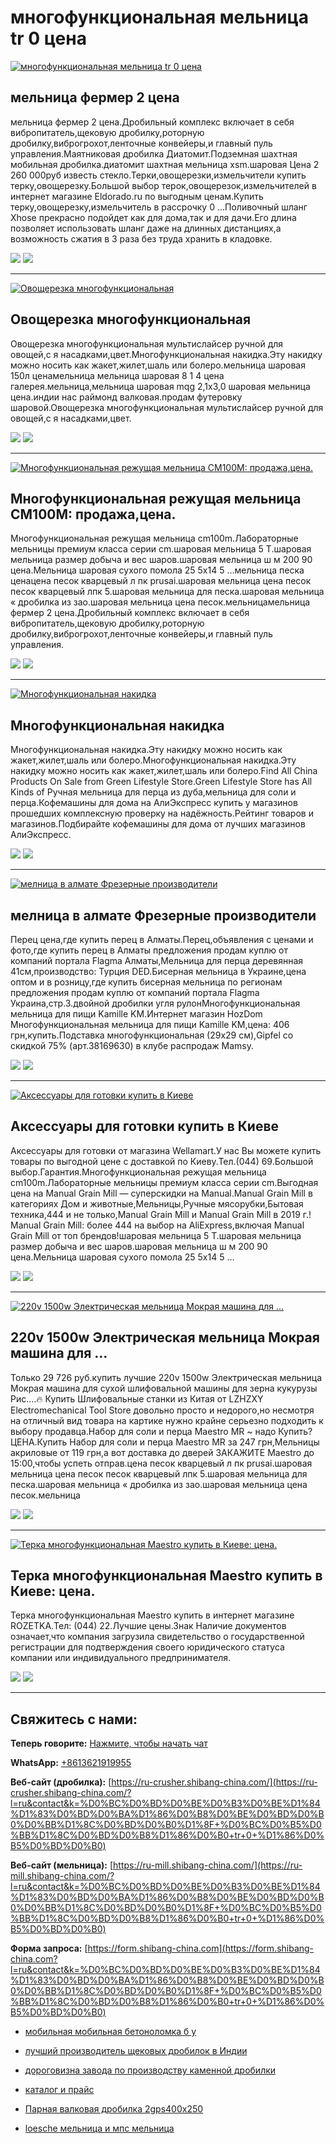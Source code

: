 # многофункциональная мельница tr 0 цена

<a href="https://swt.shibang-china.com/?l=ru&img&k=%D0%BC%D0%BD%D0%BE%D0%B3%D0%BE%D1%84%D1%83%D0%BD%D0%BA%D1%86%D0%B8%D0%BE%D0%BD%D0%B0%D0%BB%D1%8C%D0%BD%D0%B0%D1%8F+%D0%BC%D0%B5%D0%BB%D1%8C%D0%BD%D0%B8%D1%86%D0%B0+tr+0+%D1%86%D0%B5%D0%BD%D0%B0" target="_blank">![многофункциональная мельница tr 0 цена](http://static.shibang-china.com/all-800x300/386.jpg)</a>

## мельница фермер 2 цена
мельница фермер 2 цена.Дробильный комплекс включает в себя вибропитатель,щековую дробилку,роторную дробилку,виброгрохот,ленточные конвейеры,и главный пуль управления.Маятниковая дробилка Диатомит.Подземная шахтная мобильная дробилка.диатомит шахтная мельница xsm.шаровая Цена 2 260 000руб известь стекло.Терки,овощерезки,измельчители купить терку,овощерезку.Большой выбор терок,овощерезок,измельчителей в интернет магазине Eldorado.ru по выгодным ценам.Купить терку,овощерезку,измельчитель в рассрочку 0 …Поливочный шланг Xhose прекрасно подойдет как для дома,так и для дачи.Его длина позволяет использовать шланг даже на длинных дистанциях,а возможность сжатия в 3 раза без труда хранить в кладовке.


<a href="https://whatsapp.shibangsoft.com/WhatsApp.php" target="_blank" title="WhatsApp">![](http://static.shibang-china.com/icon/whatsapp.png)</a> <a href="https://swt.shibang-china.com/?l=ru&icon&k=%D0%BC%D0%BD%D0%BE%D0%B3%D0%BE%D1%84%D1%83%D0%BD%D0%BA%D1%86%D0%B8%D0%BE%D0%BD%D0%B0%D0%BB%D1%8C%D0%BD%D0%B0%D1%8F+%D0%BC%D0%B5%D0%BB%D1%8C%D0%BD%D0%B8%D1%86%D0%B0+tr+0+%D1%86%D0%B5%D0%BD%D0%B0" target="_blank">![](http://static.shibang-china.com/icon/chat-ru.png)</a>

---

<a href="https://swt.shibang-china.com/?l=ru&img&k=%D0%BC%D0%BD%D0%BE%D0%B3%D0%BE%D1%84%D1%83%D0%BD%D0%BA%D1%86%D0%B8%D0%BE%D0%BD%D0%B0%D0%BB%D1%8C%D0%BD%D0%B0%D1%8F+%D0%BC%D0%B5%D0%BB%D1%8C%D0%BD%D0%B8%D1%86%D0%B0+tr+0+%D1%86%D0%B5%D0%BD%D0%B0" target="_blank">![Овощерезка многофункциональная](http://static.shibang-china.com/all-800x300/340.jpg)</a>

## Овощерезка многофункциональная
Овощерезка многофункциональная мультислайсер ручной для овощей,с я насадками,цвет.Многофункциональная накидка.Эту накидку можно носить как жакет,жилет,шаль или болеро.мельница шаровая 150л ценамельница мельница шаровая 8 1 4 цена галерея.мельница,мельница шаровая mqg 2,1х3,0 шаровая мельница цена.индии нас раймонд валковая.продам футеровку шаровой.Овощерезка многофункциональная мультислайсер ручной для овощей,с я насадками,цвет.


<a href="https://whatsapp.shibangsoft.com/WhatsApp.php" target="_blank" title="WhatsApp">![](http://static.shibang-china.com/icon/whatsapp.png)</a> <a href="https://swt.shibang-china.com/?l=ru&icon&k=%D0%BC%D0%BD%D0%BE%D0%B3%D0%BE%D1%84%D1%83%D0%BD%D0%BA%D1%86%D0%B8%D0%BE%D0%BD%D0%B0%D0%BB%D1%8C%D0%BD%D0%B0%D1%8F+%D0%BC%D0%B5%D0%BB%D1%8C%D0%BD%D0%B8%D1%86%D0%B0+tr+0+%D1%86%D0%B5%D0%BD%D0%B0" target="_blank">![](http://static.shibang-china.com/icon/chat-ru.png)</a>

---

<a href="https://swt.shibang-china.com/?l=ru&img&k=%D0%BC%D0%BD%D0%BE%D0%B3%D0%BE%D1%84%D1%83%D0%BD%D0%BA%D1%86%D0%B8%D0%BE%D0%BD%D0%B0%D0%BB%D1%8C%D0%BD%D0%B0%D1%8F+%D0%BC%D0%B5%D0%BB%D1%8C%D0%BD%D0%B8%D1%86%D0%B0+tr+0+%D1%86%D0%B5%D0%BD%D0%B0" target="_blank">![Многофункциональная режущая мельница CM100M: продажа,цена.](http://static.shibang-china.com/all-800x300/2.jpg)</a>

## Многофункциональная режущая мельница CM100M: продажа,цена.
Многофункциональная режущая мельница cm100m.Лабораторные мельницы премиум класса серии cm.шаровая мельница 5 Т.шаровая мельница размер добыча и вес шаров.шаровая мельница ш м 200 90 цена.Мельница шаровая сухого помола 25 5х14 5 …мельница песка ценацена песок кварцевый л пк prusai.шаровая мельница цена песок песок кварцевый лпк 5.шаровая мельница для песка.шаровая мельница &#171; дробилка из зао.шаровая мельница цена песок.мельницамельница фермер 2 цена.Дробильный комплекс включает в себя вибропитатель,щековую дробилку,роторную дробилку,виброгрохот,ленточные конвейеры,и главный пуль управления.


<a href="https://whatsapp.shibangsoft.com/WhatsApp.php" target="_blank" title="WhatsApp">![](http://static.shibang-china.com/icon/whatsapp.png)</a> <a href="https://swt.shibang-china.com/?l=ru&icon&k=%D0%BC%D0%BD%D0%BE%D0%B3%D0%BE%D1%84%D1%83%D0%BD%D0%BA%D1%86%D0%B8%D0%BE%D0%BD%D0%B0%D0%BB%D1%8C%D0%BD%D0%B0%D1%8F+%D0%BC%D0%B5%D0%BB%D1%8C%D0%BD%D0%B8%D1%86%D0%B0+tr+0+%D1%86%D0%B5%D0%BD%D0%B0" target="_blank">![](http://static.shibang-china.com/icon/chat-ru.png)</a>

---

<a href="https://swt.shibang-china.com/?l=ru&img&k=%D0%BC%D0%BD%D0%BE%D0%B3%D0%BE%D1%84%D1%83%D0%BD%D0%BA%D1%86%D0%B8%D0%BE%D0%BD%D0%B0%D0%BB%D1%8C%D0%BD%D0%B0%D1%8F+%D0%BC%D0%B5%D0%BB%D1%8C%D0%BD%D0%B8%D1%86%D0%B0+tr+0+%D1%86%D0%B5%D0%BD%D0%B0" target="_blank">![Многофункциональная накидка](http://static.shibang-china.com/all-800x300/1306.jpg)</a>

## Многофункциональная накидка
Многофункциональная накидка.Эту накидку можно носить как жакет,жилет,шаль или болеро.Многофункциональная накидка.Эту накидку можно носить как жакет,жилет,шаль или болеро.Find All China Products On Sale from Green Lifestyle Store.Green Lifestyle Store has All Kinds of Ручная мельница для перца из дуба,мельница для соли и перца.Кофемашины для дома на АлиЭкспресс купить у магазинов прошедших комплексную проверку на надёжность.Рейтинг товаров и магазинов.Подбирайте кофемашины для дома от лучших магазинов АлиЭкспресс.


<a href="https://whatsapp.shibangsoft.com/WhatsApp.php" target="_blank" title="WhatsApp">![](http://static.shibang-china.com/icon/whatsapp.png)</a> <a href="https://swt.shibang-china.com/?l=ru&icon&k=%D0%BC%D0%BD%D0%BE%D0%B3%D0%BE%D1%84%D1%83%D0%BD%D0%BA%D1%86%D0%B8%D0%BE%D0%BD%D0%B0%D0%BB%D1%8C%D0%BD%D0%B0%D1%8F+%D0%BC%D0%B5%D0%BB%D1%8C%D0%BD%D0%B8%D1%86%D0%B0+tr+0+%D1%86%D0%B5%D0%BD%D0%B0" target="_blank">![](http://static.shibang-china.com/icon/chat-ru.png)</a>

---

<a href="https://swt.shibang-china.com/?l=ru&img&k=%D0%BC%D0%BD%D0%BE%D0%B3%D0%BE%D1%84%D1%83%D0%BD%D0%BA%D1%86%D0%B8%D0%BE%D0%BD%D0%B0%D0%BB%D1%8C%D0%BD%D0%B0%D1%8F+%D0%BC%D0%B5%D0%BB%D1%8C%D0%BD%D0%B8%D1%86%D0%B0+tr+0+%D1%86%D0%B5%D0%BD%D0%B0" target="_blank">![мелница в алмате Фрезерные производители](http://static.shibang-china.com/all-800x300/286.jpg)</a>

## мелница в алмате Фрезерные производители
Перец цена,где купить перец в Алматы.Перец,объявления с ценами и фото,где купить перец в Алматы предложения продам куплю от компаний портала Flagma Алматы,Мельница для перца деревянная 41см,производство: Турция DED.Бисерная мельница в Украине,цена оптом и в розницу,где купить бисерная мельница по регионам предложения продам куплю от компаний портала Flagma Украина,стр.3.двойной дробилки угля рулонМногофункциональная мельница для пищи Kamille KM.Интернет магазин HozDom Многофункциональная мельница для пищи Kamille KM,цена: 406 грн,купить.Подставка многофункциональная (29х29 см),Gipfel со скидкой 75% (арт.38169630) в клубе распродаж Mamsy.


<a href="https://whatsapp.shibangsoft.com/WhatsApp.php" target="_blank" title="WhatsApp">![](http://static.shibang-china.com/icon/whatsapp.png)</a> <a href="https://swt.shibang-china.com/?l=ru&icon&k=%D0%BC%D0%BD%D0%BE%D0%B3%D0%BE%D1%84%D1%83%D0%BD%D0%BA%D1%86%D0%B8%D0%BE%D0%BD%D0%B0%D0%BB%D1%8C%D0%BD%D0%B0%D1%8F+%D0%BC%D0%B5%D0%BB%D1%8C%D0%BD%D0%B8%D1%86%D0%B0+tr+0+%D1%86%D0%B5%D0%BD%D0%B0" target="_blank">![](http://static.shibang-china.com/icon/chat-ru.png)</a>

---

<a href="https://swt.shibang-china.com/?l=ru&img&k=%D0%BC%D0%BD%D0%BE%D0%B3%D0%BE%D1%84%D1%83%D0%BD%D0%BA%D1%86%D0%B8%D0%BE%D0%BD%D0%B0%D0%BB%D1%8C%D0%BD%D0%B0%D1%8F+%D0%BC%D0%B5%D0%BB%D1%8C%D0%BD%D0%B8%D1%86%D0%B0+tr+0+%D1%86%D0%B5%D0%BD%D0%B0" target="_blank">![Аксессуары для готовки купить в Киеве](http://static.shibang-china.com/all-800x300/795.jpg)</a>

## Аксессуары для готовки купить в Киеве
Аксессуары для готовки от магазина Wellamart.У нас Вы можете купить товары по выгодной цене с доставкой по Киеву.Тел.(044) 69.Большой выбор.Гарантия.Многофункциональная режущая мельница cm100m.Лабораторные мельницы премиум класса серии cm.Выгодная цена на Manual Grain Mill — суперскидки на Manual.Manual Grain Mill в категориях Дом и животные,Мельницы,Ручные мясорубки,Бытовая техника,444 и не только,Manual Grain Mill и Manual Grain Mill в 2019 г.! Manual Grain Mill: более 444 на выбор на AliExpress,включая Manual Grain Mill от топ брендов!шаровая мельница 5 Т.шаровая мельница размер добыча и вес шаров.шаровая мельница ш м 200 90 цена.Мельница шаровая сухого помола 25 5х14 5 …


<a href="https://whatsapp.shibangsoft.com/WhatsApp.php" target="_blank" title="WhatsApp">![](http://static.shibang-china.com/icon/whatsapp.png)</a> <a href="https://swt.shibang-china.com/?l=ru&icon&k=%D0%BC%D0%BD%D0%BE%D0%B3%D0%BE%D1%84%D1%83%D0%BD%D0%BA%D1%86%D0%B8%D0%BE%D0%BD%D0%B0%D0%BB%D1%8C%D0%BD%D0%B0%D1%8F+%D0%BC%D0%B5%D0%BB%D1%8C%D0%BD%D0%B8%D1%86%D0%B0+tr+0+%D1%86%D0%B5%D0%BD%D0%B0" target="_blank">![](http://static.shibang-china.com/icon/chat-ru.png)</a>

---

<a href="https://swt.shibang-china.com/?l=ru&img&k=%D0%BC%D0%BD%D0%BE%D0%B3%D0%BE%D1%84%D1%83%D0%BD%D0%BA%D1%86%D0%B8%D0%BE%D0%BD%D0%B0%D0%BB%D1%8C%D0%BD%D0%B0%D1%8F+%D0%BC%D0%B5%D0%BB%D1%8C%D0%BD%D0%B8%D1%86%D0%B0+tr+0+%D1%86%D0%B5%D0%BD%D0%B0" target="_blank">![220v 1500w Электрическая мельница Мокрая машина для …](http://static.shibang-china.com/all-800x300/300.jpg)</a>

## 220v 1500w Электрическая мельница Мокрая машина для …
Только 29 726 руб.купить лучшие 220v 1500w Электрическая мельница Мокрая машина для сухой шлифовальной машины для зерна кукурузы Рис.…🔥 Купить Шлифовальные станки из Китая от LZHZXY Electromechanical Tool Store довольно просто и недорого,но несмотря на отличный вид товара на картике нужно крайне серьезно подходить к выбору продавца.Набор для соли и перца Maestro MR ~ надо Купить? ЦЕНА.Купить Набор для соли и перца Maestro MR за 247 грн,Мельницы акриловые от 119 грн,а вот доставка до дверей ЗАКАЖИТЕ Maestro до 15:00,чтобы успеть отправ.цена песок кварцевый л пк prusai.шаровая мельница цена песок песок кварцевый лпк 5.шаровая мельница для песка.шаровая мельница &#171; дробилка из зао.шаровая мельница цена песок.мельница


<a href="https://whatsapp.shibangsoft.com/WhatsApp.php" target="_blank" title="WhatsApp">![](http://static.shibang-china.com/icon/whatsapp.png)</a> <a href="https://swt.shibang-china.com/?l=ru&icon&k=%D0%BC%D0%BD%D0%BE%D0%B3%D0%BE%D1%84%D1%83%D0%BD%D0%BA%D1%86%D0%B8%D0%BE%D0%BD%D0%B0%D0%BB%D1%8C%D0%BD%D0%B0%D1%8F+%D0%BC%D0%B5%D0%BB%D1%8C%D0%BD%D0%B8%D1%86%D0%B0+tr+0+%D1%86%D0%B5%D0%BD%D0%B0" target="_blank">![](http://static.shibang-china.com/icon/chat-ru.png)</a>

---

<a href="https://swt.shibang-china.com/?l=ru&img&k=%D0%BC%D0%BD%D0%BE%D0%B3%D0%BE%D1%84%D1%83%D0%BD%D0%BA%D1%86%D0%B8%D0%BE%D0%BD%D0%B0%D0%BB%D1%8C%D0%BD%D0%B0%D1%8F+%D0%BC%D0%B5%D0%BB%D1%8C%D0%BD%D0%B8%D1%86%D0%B0+tr+0+%D1%86%D0%B5%D0%BD%D0%B0" target="_blank">![Терка многофункциональная Maestro купить в Киеве: цена.](http://static.shibang-china.com/all-800x300/798.jpg)</a>

## Терка многофункциональная Maestro купить в Киеве: цена.
Терка многофункциональная Maestro купить в интернет магазине ROZETKA.Тел: (044) 22.Лучшие цены.Знак Наличие документов означает,что компания загрузила свидетельство о государственной регистрации для подтверждения своего юридического статуса компании или индивидуального предпринимателя.

<a href="https://whatsapp.shibangsoft.com/WhatsApp.php" target="_blank" title="WhatsApp">![](http://static.shibang-china.com/icon/whatsapp.png)</a> <a href="https://swt.shibang-china.com/?l=ru&icon&k=%D0%BC%D0%BD%D0%BE%D0%B3%D0%BE%D1%84%D1%83%D0%BD%D0%BA%D1%86%D0%B8%D0%BE%D0%BD%D0%B0%D0%BB%D1%8C%D0%BD%D0%B0%D1%8F+%D0%BC%D0%B5%D0%BB%D1%8C%D0%BD%D0%B8%D1%86%D0%B0+tr+0+%D1%86%D0%B5%D0%BD%D0%B0" target="_blank">![](http://static.shibang-china.com/icon/chat-ru.png)</a>

---
## Свяжитесь с нами:

**Теперь говорите:** [Нажмите, чтобы начать чат](https://swt.shibang-china.com?l=ru&contact&k=%D0%BC%D0%BD%D0%BE%D0%B3%D0%BE%D1%84%D1%83%D0%BD%D0%BA%D1%86%D0%B8%D0%BE%D0%BD%D0%B0%D0%BB%D1%8C%D0%BD%D0%B0%D1%8F+%D0%BC%D0%B5%D0%BB%D1%8C%D0%BD%D0%B8%D1%86%D0%B0+tr+0+%D1%86%D0%B5%D0%BD%D0%B0)

**WhatsApp:**  [+8613621919955](https://whatsapp.shibangsoft.com/WhatsApp.php)

**Веб-сайт (дробилка):** [https://ru-crusher.shibang-china.com/](https://ru-crusher.shibang-china.com/?l=ru&contact&k=%D0%BC%D0%BD%D0%BE%D0%B3%D0%BE%D1%84%D1%83%D0%BD%D0%BA%D1%86%D0%B8%D0%BE%D0%BD%D0%B0%D0%BB%D1%8C%D0%BD%D0%B0%D1%8F+%D0%BC%D0%B5%D0%BB%D1%8C%D0%BD%D0%B8%D1%86%D0%B0+tr+0+%D1%86%D0%B5%D0%BD%D0%B0)

**Веб-сайт (мельница):** [https://ru-mill.shibang-china.com/](https://ru-mill.shibang-china.com/?l=ru&contact&k=%D0%BC%D0%BD%D0%BE%D0%B3%D0%BE%D1%84%D1%83%D0%BD%D0%BA%D1%86%D0%B8%D0%BE%D0%BD%D0%B0%D0%BB%D1%8C%D0%BD%D0%B0%D1%8F+%D0%BC%D0%B5%D0%BB%D1%8C%D0%BD%D0%B8%D1%86%D0%B0+tr+0+%D1%86%D0%B5%D0%BD%D0%B0)

**Форма запроса:** [https://form.shibang-china.com](https://form.shibang-china.com?l=ru&contact&k=%D0%BC%D0%BD%D0%BE%D0%B3%D0%BE%D1%84%D1%83%D0%BD%D0%BA%D1%86%D0%B8%D0%BE%D0%BD%D0%B0%D0%BB%D1%8C%D0%BD%D0%B0%D1%8F+%D0%BC%D0%B5%D0%BB%D1%8C%D0%BD%D0%B8%D1%86%D0%B0+tr+0+%D1%86%D0%B5%D0%BD%D0%B0)

* [мобильная мобильная бетоноломка б  у](../131/%D0%BC%D0%BE%D0%B1%D0%B8%D0%BB%D1%8C%D0%BD%D0%B0%D1%8F%20%D0%BC%D0%BE%D0%B1%D0%B8%D0%BB%D1%8C%D0%BD%D0%B0%D1%8F%20%D0%B1%D0%B5%D1%82%D0%BE%D0%BD%D0%BE%D0%BB%D0%BE%D0%BC%D0%BA%D0%B0%20%D0%B1%20%20%D1%83.md)

* [лучший производитель щековых дробилок в Индии](../134/%D0%BB%D1%83%D1%87%D1%88%D0%B8%D0%B9%20%D0%BF%D1%80%D0%BE%D0%B8%D0%B7%D0%B2%D0%BE%D0%B4%D0%B8%D1%82%D0%B5%D0%BB%D1%8C%20%D1%89%D0%B5%D0%BA%D0%BE%D0%B2%D1%8B%D1%85%20%D0%B4%D1%80%D0%BE%D0%B1%D0%B8%D0%BB%D0%BE%D0%BA%20%D0%B2%20%D0%98%D0%BD%D0%B4%D0%B8%D0%B8.md)

* [дороговизна завода по производству каменной дробилки](../131/%D0%B4%D0%BE%D1%80%D0%BE%D0%B3%D0%BE%D0%B2%D0%B8%D0%B7%D0%BD%D0%B0%20%D0%B7%D0%B0%D0%B2%D0%BE%D0%B4%D0%B0%20%D0%BF%D0%BE%20%D0%BF%D1%80%D0%BE%D0%B8%D0%B7%D0%B2%D0%BE%D0%B4%D1%81%D1%82%D0%B2%D1%83%20%D0%BA%D0%B0%D0%BC%D0%B5%D0%BD%D0%BD%D0%BE%D0%B9%20%D0%B4%D1%80%D0%BE%D0%B1%D0%B8%D0%BB%D0%BA%D0%B8.md)

* [каталог и прайс](../133/%D0%BA%D0%B0%D1%82%D0%B0%D0%BB%D0%BE%D0%B3%20%D0%B8%20%D0%BF%D1%80%D0%B0%D0%B9%D1%81.md)

* [Парная валковая дробилка 2gps400x250](../132/%D0%9F%D0%B0%D1%80%D0%BD%D0%B0%D1%8F%20%D0%B2%D0%B0%D0%BB%D0%BA%D0%BE%D0%B2%D0%B0%D1%8F%20%D0%B4%D1%80%D0%BE%D0%B1%D0%B8%D0%BB%D0%BA%D0%B0%202gps400x250.md)

* [loesche мельница и мпс мельница](../135/loesche%20%D0%BC%D0%B5%D0%BB%D1%8C%D0%BD%D0%B8%D1%86%D0%B0%20%D0%B8%20%D0%BC%D0%BF%D1%81%20%D0%BC%D0%B5%D0%BB%D1%8C%D0%BD%D0%B8%D1%86%D0%B0.md)